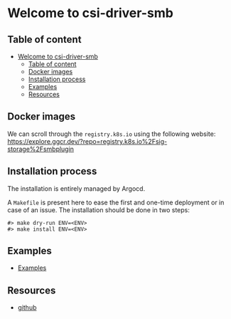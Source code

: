 # Welcome to csi-driver-smb

## Table of content

- [Welcome to csi-driver-smb](#welcome-to-csi-driver-smb)
  - [Table of content](#table-of-content)
  - [Docker images](#docker-images)
  - [Installation process](#installation-process)
  - [Examples](#examples)
  - [Resources](#resources)

## Docker images

We can scroll through the `registry.k8s.io` using the following website: https://explore.ggcr.dev/?repo=registry.k8s.io%2Fsig-storage%2Fsmbplugin

## Installation process

The installation is entirely managed by Argocd.

A `Makefile` is present here to ease the first and one-time deployment or in case of an issue.
The installation should be done in two steps:

```shell
#> make dry-run ENV=<ENV>
#> make install ENV=<ENV>
```

## Examples

- [Examples](examples/Readme.md)

## Resources

- [github](https://github.com/kubernetes-csi/csi-driver-smb)
